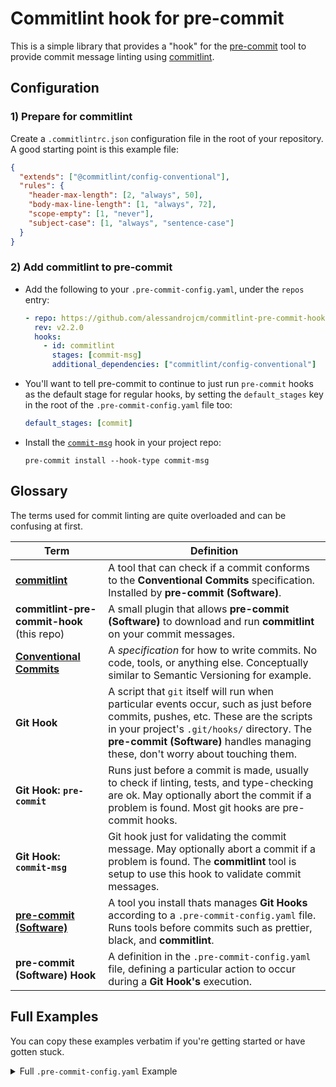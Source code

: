 # Commitlint hook for pre-commit

This is a simple library that provides a "hook" for the
[pre-commit](https://pre-commit.com/) tool to provide commit message
linting using [commitlint](https://commitlint.js.org/#/).

## Configuration

### 1) Prepare for commitlint

Create a `.commitlintrc.json` configuration file in the root of your
repository. A good starting point is this example file:

```json
{
  "extends": ["@commitlint/config-conventional"],
  "rules": {
    "header-max-length": [2, "always", 50],
    "body-max-line-length": [1, "always", 72],
    "scope-empty": [1, "never"],
    "subject-case": [1, "always", "sentence-case"]
  }
}
```

### 2) Add commitlint to pre-commit

- Add the following to your `.pre-commit-config.yaml`, under the `repos`
  entry:

  ```yaml
  - repo: https://github.com/alessandrojcm/commitlint-pre-commit-hook
    rev: v2.2.0
    hooks:
      - id: commitlint
        stages: [commit-msg]
        additional_dependencies: ["commitlint/config-conventional"]
  ```

- You'll want to tell pre-commit to continue to just run `pre-commit`
  hooks as the default stage for regular hooks, by setting the
  `default_stages` key in the root of the `.pre-commit-config.yaml` file
  too:

  ```yaml
  default_stages: [commit]
  ```

- Install the [`commit-msg`](https://pre-commit.com/#pre-commit-for-commit-messages) hook in your project repo:
  ```shell
  pre-commit install --hook-type commit-msg
  ```

## Glossary

The terms used for commit linting are quite overloaded and can be
confusing at first.

| Term                                                                       | Definition                                                                                                                                                                                                                                                          |
| -------------------------------------------------------------------------- | ------------------------------------------------------------------------------------------------------------------------------------------------------------------------------------------------------------------------------------------------------------------- |
| **[commitlint](https://commitlint.js.org)**                                | A tool that can check if a commit conforms to the **Conventional Commits** specification. Installed by **pre-commit (Software)**.                                                                                                                                   |
| **commitlint-pre-commit-hook** (this repo)                                 | A small plugin that allows **pre-commit (Software)** to download and run **commitlint** on your commit messages.                                                                                                                                                    |
| **[Conventional Commits](https://www.conventionalcommits.org/en/v1.0.0/)** | A _specification_ for how to write commits. No code, tools, or anything else. Conceptually similar to Semantic Versioning for example.                                                                                                                              |
| **Git Hook**                                                               | A script that `git` itself will run when particular events occur, such as just before commits, pushes, etc. These are the scripts in your project's `.git/hooks/` directory. The **pre-commit (Software)** handles managing these, don't worry about touching them. |
| **Git Hook: `pre-commit`**                                                 | Runs just before a commit is made, usually to check if linting, tests, and type-checking are ok. May optionally abort the commit if a problem is found. Most git hooks are pre-commit hooks.                                                                        |
| **Git Hook: `commit-msg`**                                                 | Git hook just for validating the commit message. May optionally abort a commit if a problem is found. The **commitlint** tool is setup to use this hook to validate commit messages.                                                                                |
| **[pre-commit (Software)](https://pre-commit.com/)**                       | A tool you install thats manages **Git Hooks** according to a `.pre-commit-config.yaml` file. Runs tools before commits such as prettier, black, and **commitlint**.                                                                                                |
| **pre-commit (Software) Hook**                                             | A definition in the `.pre-commit-config.yaml` file, defining a particular action to occur during a **Git Hook's** execution.                                                                                                                                        |


## Full Examples

You can copy these examples verbatim if you're getting started or have
gotten stuck.

<details>
  <summary>Full <code>.pre-commit-config.yaml</code> Example</summary>
  
  ```yaml
  # Pre-commit defaults to running all hooks for all installed stages.
  # This causes the linters to get confused trying to lint the
  # .git/COMMIT_EDITMSG file during commits, as we install a commit-msg
  # hook for the commitlint tool. This makes most hooks only run for
  # staged files in the pre-commit phase.
  default_stages: [commit]

  repos:
    - repo: https://github.com/pre-commit/pre-commit-hooks
      rev: v3.3.0
      hooks:
        - id: end-of-file-fixer
        - id: trailing-whitespace
    - repo: https://github.com/psf/black
      rev: stable
      hooks:
        - id: black
    - repo: https://github.com/prettier/prettier
      rev: 2.1.2
      hooks:
        - id: prettier
    - repo: https://github.com/biarri/commitlint-pre-commit-hook
      rev: v3.0.0
      hooks:
        - id: commitlint
          stages: [commit-msg]
          additional_dependencies: ["@commitlint/config-conventional"]
  ```

</details>

